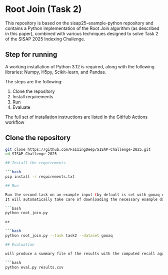 # Root Join (Task 2)

This repository is based on the sisap25-example-python repository and contains a Python implementation of the Root Join algorithm (as described in this paper), combined with various techniques designed to solve Task 2 of the SISAP 2025 Indexing Challenge.


## Step for running

A working installation of Python 3.12 is required, along with the following libraries: Numpy, H5py, Scikit-learn, and Pandas.

The steps are the following:

1. Clone the repository
2. Install requirements
3. Run
4. Evaluate

The full set of installation instructions are listed in the GitHub Actions workflow

## Clone the repository

```bash
git clone https://github.com/Fa11ingDeep/SISAP-Challenge-2025.git
cd SISAP-Challenge-2025

## Install the requirements

```bash
pip install -r requirements.txt 

## Run

Run the second task on an example input (by default is set with gooaq dataset)
It will automatically take care of downloading the necessary example dataset.

```bash
python root_join.py

or

```bash
python root_join.py --task task2 --dataset gooaq

## Evaluation

will produce a summary file of the results with the computed recall against the ground truth data.

```bash
python eval.py results.csv
